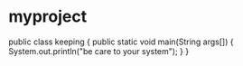 # myproject
public class keeping
{
    public static void main(String args[])
    {
        System.out.println("be care to your system");
    }
}